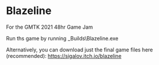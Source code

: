 # Blazeline
For the GMTK 2021 48hr Game Jam

Run ths game by running _Builds\Blazeline.exe

Alternatively, you can download just the final game files here (recommended):
https://sigalov.itch.io/blazeline
